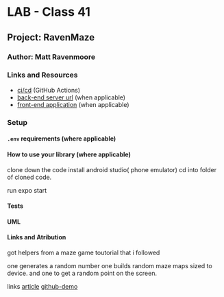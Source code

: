 # LAB - Class 41

## Project: RavenMaze

### Author: Matt Ravenmoore

### Links and Resources

- [ci/cd](http://xyz.com) (GitHub Actions)
- [back-end server url](http://xyz.com) (when applicable)
- [front-end application](http://xyz.com) (when applicable)

### Setup

#### `.env` requirements (where applicable)


#### How to use your library (where applicable)

clone down the code
install android studio( phone emulator)
cd into folder of cloned code.

run expo start


#### Tests


#### UML

#### Links and Atribution

got helpers from a maze game toutorial that i followed

one generates a random number one builds random maze maps sized to device. and one to get a random point on the screen.

links
[article](https://heartbeat.fritz.ai/creating-an-accelerometer-powered-maze-game-in-react-native-9daedb5740b3)
[github-demo](https://github.com/anchetaWern/RNAccelerometerMaze)